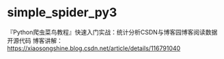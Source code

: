 # simple_spider_py3
『Python爬虫菜鸟教程』快速入门实战：统计分析CSDN与博客园博客阅读数据开源代码
博客讲解：https://xiaosongshine.blog.csdn.net/article/details/116791040
